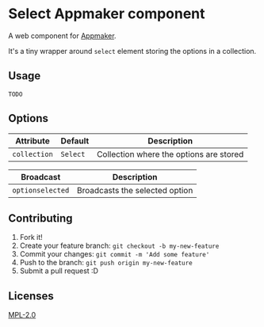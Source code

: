# Select Appmaker component

A web component for [Appmaker](https://github.com/mozilla-appmaker/appmaker).

It's a tiny wrapper around `select` element storing the options in a collection.

## Usage

```
TODO
```

## Options

Attribute         | Default             | Description
---               | ---                 | ---
`collection`      | `Select`            | Collection where the options are stored

Broadcast         | Description
---               | ---
`optionselected`  | Broadcasts the selected option


## Contributing

1. Fork it!
2. Create your feature branch: `git checkout -b my-new-feature`
3. Commit your changes: `git commit -m 'Add some feature'`
4. Push to the branch: `git push origin my-new-feature`
5. Submit a pull request :D

## Licenses

[MPL-2.0](http://www.mozilla.org/MPL/2.0/)
